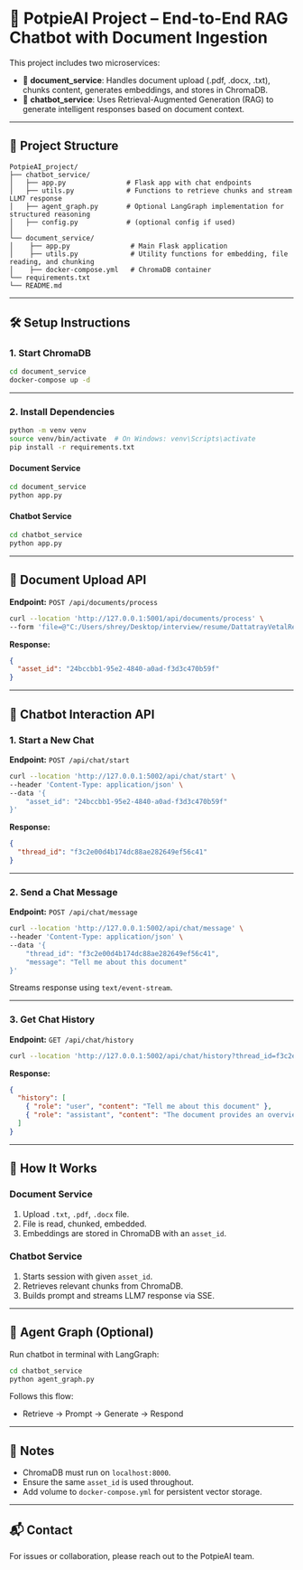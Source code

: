 # 🧠 PotpieAI Project – End-to-End RAG Chatbot with Document Ingestion

This project includes two microservices:

- 📄 **document_service**: Handles document upload (.pdf, .docx, .txt), chunks content, generates embeddings, and stores in ChromaDB.
- 💬 **chatbot_service**: Uses Retrieval-Augmented Generation (RAG) to generate intelligent responses based on document context.

---

## 📁 Project Structure

```
PotpieAI_project/
├── chatbot_service/
│   ├── app.py               # Flask app with chat endpoints
│   ├── utils.py             # Functions to retrieve chunks and stream LLM7 response
│   ├── agent_graph.py       # Optional LangGraph implementation for structured reasoning
│   ├── config.py            # (optional config if used)
│  
└── document_service/
│    ├── app.py               # Main Flask application
│    ├── utils.py             # Utility functions for embedding, file reading, and chunking
│    ├── docker-compose.yml   # ChromaDB container
└── requirements.txt
└── README.md    
```

---

## 🛠️ Setup Instructions

### 1. Start ChromaDB

```bash
cd document_service
docker-compose up -d
```

---

### 2. Install Dependencies
```bash
python -m venv venv
source venv/bin/activate  # On Windows: venv\Scripts\activate
pip install -r requirements.txt
```
#### Document Service

```bash
cd document_service
python app.py
```

#### Chatbot Service

```bash
cd chatbot_service
python app.py
```

---

## 📄 Document Upload API

**Endpoint:** `POST /api/documents/process`

```bash
curl --location 'http://127.0.0.1:5001/api/documents/process' \
--form 'file=@"C:/Users/shrey/Desktop/interview/resume/DattatrayVetalResume.pdf"'
```

**Response:**

```json
{
  "asset_id": "24bccbb1-95e2-4840-a0ad-f3d3c470b59f"
}
```

---

## 💬 Chatbot Interaction API

### 1. Start a New Chat

**Endpoint:** `POST /api/chat/start`

```bash
curl --location 'http://127.0.0.1:5002/api/chat/start' \
--header 'Content-Type: application/json' \
--data '{
    "asset_id": "24bccbb1-95e2-4840-a0ad-f3d3c470b59f"
}'
```

**Response:**

```json
{
  "thread_id": "f3c2e00d4b174dc88ae282649ef56c41"
}
```

---

### 2. Send a Chat Message

**Endpoint:** `POST /api/chat/message`

```bash
curl --location 'http://127.0.0.1:5002/api/chat/message' \
--header 'Content-Type: application/json' \
--data '{
    "thread_id": "f3c2e00d4b174dc88ae282649ef56c41",
    "message": "Tell me about this document"
}'
```

Streams response using `text/event-stream`.

---

### 3. Get Chat History

**Endpoint:** `GET /api/chat/history`

```bash
curl --location 'http://127.0.0.1:5002/api/chat/history?thread_id=f3c2e00d4b174dc88ae282649ef56c41'
```

**Response:**

```json
{
  "history": [
    { "role": "user", "content": "Tell me about this document" },
    { "role": "assistant", "content": "The document provides an overview of..." }
  ]
}
```

---

## 🧠 How It Works

### Document Service

1. Upload `.txt`, `.pdf`, `.docx` file.
2. File is read, chunked, embedded.
3. Embeddings are stored in ChromaDB with an `asset_id`.

### Chatbot Service

1. Starts session with given `asset_id`.
2. Retrieves relevant chunks from ChromaDB.
3. Builds prompt and streams LLM7 response via SSE.

---

## 🧪 Agent Graph (Optional)

Run chatbot in terminal with LangGraph:

```bash
cd chatbot_service
python agent_graph.py
```

Follows this flow:

- Retrieve → Prompt → Generate → Respond

---

## 📌 Notes

- ChromaDB must run on `localhost:8000`.
- Ensure the same `asset_id` is used throughout.
- Add volume to `docker-compose.yml` for persistent vector storage.

---

## 📬 Contact

For issues or collaboration, please reach out to the PotpieAI team.